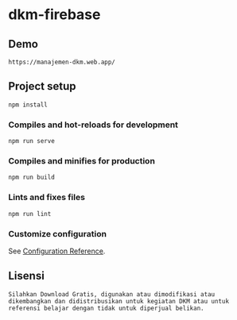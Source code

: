# dkm-firebase

## Demo
```
https://manajemen-dkm.web.app/
```

## Project setup
```
npm install
```

### Compiles and hot-reloads for development
```
npm run serve
```

### Compiles and minifies for production
```
npm run build
```

### Lints and fixes files
```
npm run lint
```

### Customize configuration
See [Configuration Reference](https://cli.vuejs.org/config/).

## Lisensi
```
Silahkan Download Gratis, digunakan atau dimodifikasi atau dikembangkan dan didistribusikan untuk kegiatan DKM atau untuk referensi belajar dengan tidak untuk diperjual belikan.
```
